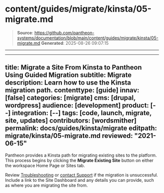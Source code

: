 # content/guides/migrate/kinsta/05-migrate.md

> **Source**: https://github.com/pantheon-systems/documentation/blob/main/content/guides/migrate/kinsta/05-migrate.md
> **Generated**: 2025-08-26 09:07:15

---

---
title: Migrate a Site From Kinsta to Pantheon Using Guided Migration
subtitle: Migrate
description: Learn how to use the Kinsta migration path.
contenttype: [guide]
innav: [false]
categories: [migrate]
cms: [drupal, wordpress]
audience: [development]
product: [--]
integration: [--]
tags: [code, launch, migrate, site, updates]
contributors: [wordsmither]
permalink: docs/guides/kinsta/migrate
editpath: migrate/kinsta/05-migrate.md
reviewed: "2021-06-15"
---

Pantheon provides a Kinsta path for migrating existing sites to the platform. This process begins by clicking the **Migrate Existing Site** button on either the workspace Home Page or Sites tab.

<Partial file="migrate/migrate-all.md" />

Review [Troubleshooting](/guides/kinsta/troubleshooting) or [contact Support](/guides/support/contact-support/) if the migration is unsuccessful. Include a link to the Site Dashboard and any details you can provide, such as where you are migrating the site from.
